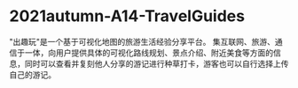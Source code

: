 # 2021autumn-A14-TravelGuides
"出趣玩"是一个基于可视化地图的旅游生活经验分享平台。
集互联网、旅游、通信于一体，向用户提供具体的可视化路线规划、景点介绍、附近美食等方面的信息，同时可以查看并复刻他人分享的游记进行种草打卡，游客也可以自行选择上传自己的游记。
